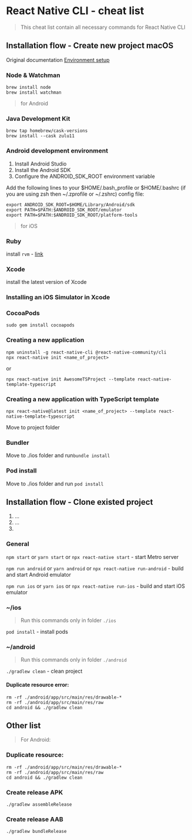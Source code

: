 # React Native CLI - cheat list
> This cheat list contain all necessary commands for React Native CLI

## Installation flow - Create new project macOS
<span id="create"></span>

Original documentation [Environment setup](https://reactnative.dev/docs/environment-setup)

### Node & Watchman
```
brew install node
brew install watchman
```
> for Android
### Java Development Kit
```
brew tap homebrew/cask-versions
brew install --cask zulu11
```
### Android development environment
1. Install Android Studio
2. Install the Android SDK
3. Configure the ANDROID_SDK_ROOT environment variable

Add the following lines to your $HOME/.bash_profile or $HOME/.bashrc (if you are using zsh then ~/.zprofile or ~/.zshrc) config file:
```
export ANDROID_SDK_ROOT=$HOME/Library/Android/sdk
export PATH=$PATH:$ANDROID_SDK_ROOT/emulator
export PATH=$PATH:$ANDROID_SDK_ROOT/platform-tools
```

> for iOS

### Ruby
install `rvm` - [link](https://rvm.io/)

### Xcode
install the latest version of Xcode

### Installing an iOS Simulator in Xcode

### CocoaPods

`sudo gem install cocoapods`

### Creating a new application
``` 
npm uninstall -g react-native-cli @react-native-community/cli
npx react-native init <name_of_project>
```
or 
``` 
npx react-native init AwesomeTSProject --template react-native-template-typescript
```

### Creating a new application with TypeScript template
```
npx react-native@latest init <name_of_project> --template react-native-template-typescript
```

Move to project folder

### Bundler
Move to ./ios folder and run`bundle install`

### Pod install
Move to ./ios folder and run `pod install`


## Installation flow - Clone existed project
<span id="clone"></span>
1. ...
2. ...
3. 

### General
<span id="general"></span>
`npm start` or `yarn start` or `npx react-native start` - start Metro server

`npm run android` or `yarn android` or `npx react-native run-android` - build and start Android emulator

`npm run ios` or `yarn ios` or `npx react-native run-ios` - build and start iOS emulator

### ~/ios
<span id="ios"></span>
> Run this commands only in folder `./ios`

`pod install` - install pods


### ~/android
<span id="android"></span>
> Run this commands only in folder `./android`

`./gradlew clean` - clean project

#### Duplicate resource error:
```
rm -rf ./android/app/src/main/res/drawable-*
rm -rf ./android/app/src/main/res/raw
cd android && ./gradlew clean
```

## Other list

> For Android:
### Duplicate resource:
```hgignore
rm -rf ./android/app/src/main/res/drawable-*
rm -rf ./android/app/src/main/res/raw
cd android && ./gradlew clean
```

### Create release APK
```hgignore
./gradlew assembleRelease
```
### Create release AAB
```hgignore
./gradlew bundleRelease
```
